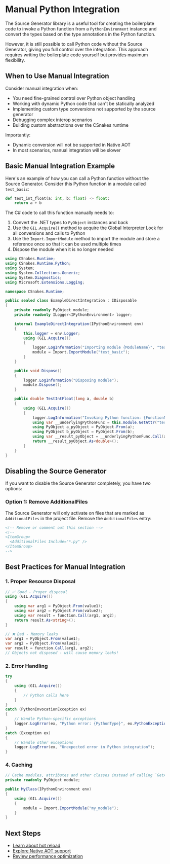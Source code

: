 # Manual Python Integration

The Source Generator library is a useful tool for creating the boilerplate code to invoke a Python function from a `PythonEnvironment` instance and convert the types based on the type annotations in the Python function.

However, it is still possible to call Python code without the Source Generator, giving you full control over the integration. This approach requires writing the boilerplate code yourself but provides maximum flexibility.

## When to Use Manual Integration

Consider manual integration when:

- You need fine-grained control over Python object handling
- Working with dynamic Python code that can't be statically analyzed
- Implementing custom type conversions not supported by the source generator
- Debugging complex interop scenarios
- Building custom abstractions over the CSnakes runtime

Importantly: 

- Dynamic conversion will not be supported in Native AOT
- In most scenarios, manual integration will be slower

## Basic Manual Integration Example

Here's an example of how you can call a Python function without the Source Generator. Consider this Python function in a module called `test_basic`:

```python
def test_int_float(a: int, b: float) -> float:
    return a + b
```

The C# code to call this function manually needs to:

1. Convert the .NET types to `PyObject` instances and back
2. Use the `GIL.Acquire()` method to acquire the Global Interpreter Lock for all conversions and calls to Python
3. Use the `Import.ImportModule` method to import the module and store a reference once so that it can be used multiple times
4. Dispose the module when it is no longer needed

```csharp
using CSnakes.Runtime;
using CSnakes.Runtime.Python;
using System;
using System.Collections.Generic;
using System.Diagnostics;
using Microsoft.Extensions.Logging;

namespace CSnakes.Runtime;

public sealed class ExampleDirectIntegration : IDisposable
{
    private readonly PyObject module;
    private readonly ILogger<IPythonEnvironment> logger;

    internal ExampleDirectIntegration(IPythonEnvironment env)
    {
        this.logger = env.Logger;
        using (GIL.Acquire())
        {
            logger.LogInformation("Importing module {ModuleName}", "test_basic");
            module = Import.ImportModule("test_basic");
        }
    }

    public void Dispose()
    {
        logger.LogInformation("Disposing module");
        module.Dispose();
    }

    public double TestIntFloat(long a, double b)
    {
        using (GIL.Acquire())
        {
            logger.LogInformation("Invoking Python function: {FunctionName}", "test_int_float");
            using var __underlyingPythonFunc = this.module.GetAttr("test_int_float");
            using PyObject a_pyObject = PyObject.From(a);
            using PyObject b_pyObject = PyObject.From(b);
            using var __result_pyObject = __underlyingPythonFunc.Call(a_pyObject, b_pyObject);
            return __result_pyObject.As<double>();
        }
    }
}
```

## Disabling the Source Generator

If you want to disable the Source Generator completely, you have two options:

### Option 1: Remove AdditionalFiles

The Source Generator will only activate on files that are marked as `AdditionalFiles` in the project file. Remove the `AdditionalFiles` entry:

```xml
<!-- Remove or comment out this section -->
<!--
<ItemGroup>
  <AdditionalFiles Include="*.py" />
</ItemGroup>
-->
```

## Best Practices for Manual Integration

### 1. Proper Resource Disposal

```csharp
// ✅ Good - Proper disposal
using (GIL.Acquire())
{
    using var arg1 = PyObject.From(value1);
    using var arg2 = PyObject.From(value2);
    using var result = function.Call(arg1, arg2);
    return result.As<string>();
}

// ❌ Bad - Memory leaks
var arg1 = PyObject.From(value1);
var arg2 = PyObject.From(value2);
var result = function.Call(arg1, arg2);
// Objects not disposed - will cause memory leaks!
```

### 2. Error Handling

```csharp
try
{
    using (GIL.Acquire())
    {
        // Python calls here
    }
}
catch (PythonInvocationException ex)
{
    // Handle Python-specific exceptions
    logger.LogError(ex, "Python error: {PythonType}", ex.PythonExceptionType);
}
catch (Exception ex)
{
    // Handle other exceptions
    logger.LogError(ex, "Unexpected error in Python integration");
}
```

### 4. Caching

```csharp
// Cache modules, attributes and other classes instead of calling `GetAttr` each time.
private readonly PyObject module;

public MyClass(IPythonEnvironment env)
{
    using (GIL.Acquire())
    {
        module = Import.ImportModule("my_module");
    }
}
```

## Next Steps

- [Learn about hot reload](hot-reload.md)
- [Explore Native AOT support](native-aot.md)
- [Review performance optimization](performance.md)
